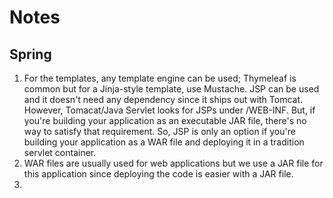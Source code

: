 # Notes

## Spring
1. For the templates, any template engine can be used; Thymeleaf is common but for a Jinja-style template, use Mustache. JSP can be used and it doesn't need any dependency since it ships out with Tomcat. However, Tomacat/Java Servlet looks for JSPs under /WEB-INF. But, if you're building your application as an executable JAR file, there's no way to satisfy that requirement. So, JSP is only an option if you're building your application as a WAR file and deploying it in a tradition servlet container.  
2. WAR files are usually used for web applications but we use a JAR file for this application since deploying the code is easier with a JAR file.
3.   